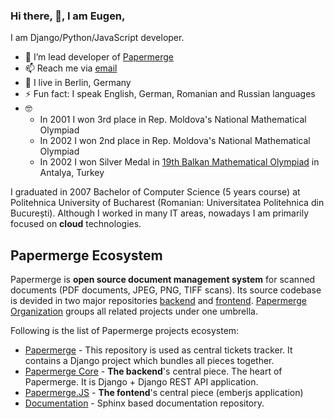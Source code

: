 ### Hi there, 👋, I am Eugen,

I am Django/Python/JavaScript developer.

- 🌱 I’m lead developer of [Papermerge](https://www.papermerge.com)
- 📫 Reach me via [email](mailto:eugen@papermerge.com)
- :round_pushpin: I live in Berlin, Germany
- ⚡ Fun fact: I speak English, German, Romanian and Russian languages
- :nerd_face:
    - In 2001 I won 3rd place in Rep. Moldova's National Mathematical Olympiad
    - In 2002 I won 2nd place in Rep. Moldova's National Mathematical Olympiad
    - In 2002 I won Silver Medal in [19th Balkan Mathematical Olympiad](https://en.wikipedia.org/wiki/Balkan_Mathematical_Olympiad) in Antalya, Turkey

I graduated in 2007 Bachelor of Computer Science (5 years course) at
Politehnica University of Bucharest (Romanian: Universitatea Politehnica din
București). Although I worked in many IT areas, nowadays I am primarily
focused on **cloud** technologies.

## Papermerge Ecosystem

Papermerge is **open source document management system** for scanned documents
(PDF documents, JPEG, PNG, TIFF scans). Its source codebase is devided in two major repositories
[backend](https://github.com/papermerge/papermerge-core) and [frontend](https://github.com/papermerge/papermerge.js). [Papermerge Organization](https://github.com/papermerge) groups all related projects under one umbrella.

Following is the list of Papermerge projects ecosystem:

* [Papermerge](https://github.com/ciur/papermerge) - This repository is used
as central tickets tracker. It contains a Django project which bundles all pieces together. 
* [Papermerge Core](https://github.com/papermerge/papermerge-core) - **The backend**'s central piece. The heart of Papermerge. It is Django + Django REST API application.
* [Papermerge.JS](https://github.com/papermerge/papermerge.js) - **The fontend**'s central piece (emberjs application)
* [Documentation](https://github.com/papermerge/documentation) - Sphinx based documentation repository.
